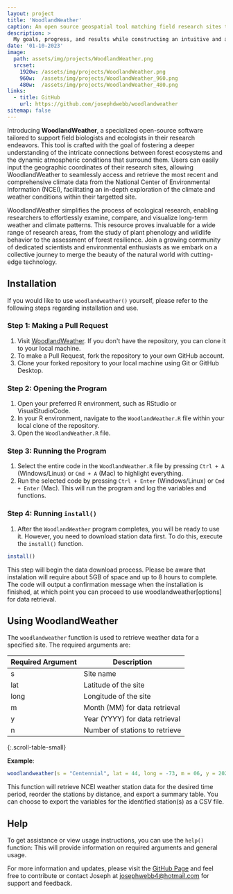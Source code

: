 ```yaml
---
layout: project
title: 'WoodlandWeather'
caption: An open source geospatial tool matching field research sites to NCEI weather reports.
description: >
  My goals, progress, and results while constructing an intuitive and accessible software to complement biological field research.
date: '01-10-2023'
image: 
  path: assets/img/projects/WoodlandWeather.png
  srcset: 
    1920w: /assets/img/projects/WoodlandWeather.png
    960w:  /assets/img/projects/WoodlandWeather_960.png
    480w:  /assets/img/projects/WoodlandWeather_480.png
links:
  - title: GitHub
    url: https://github.com/josephdwebb/woodlandweather 
sitemap: false
---
```





Introducing **WoodlandWeather**, a specialized open-source software tailored to support field biologists and ecologists in their research endeavors. This tool is crafted with the goal of fostering a deeper understanding of the intricate connections between forest ecosystems and the dynamic atmospheric conditions that surround them. Users can easily input the geographic coordinates of their research sites, allowing WoodlandWeather to seamlessly access and retrieve the most recent and comprehensive climate data from the National Center of Environmental Information (NCEI), facilitating an in-depth exploration of the climate and weather conditions within their targetted site.

WoodlandWeather simplifies the process of ecological research, enabling researchers to effortlessly examine, compare, and visualize long-term weather and climate patterns. This resource proves invaluable for a wide range of research areas, from the study of plant phenology and wildlife behavior to the assessment of forest resilience. Join a growing community of dedicated scientists and environmental enthusiasts as we embark on a collective journey to merge the beauty of the natural world with cutting-edge technology. 

## Installation
If you would like to use `woodlandweather()` yourself, please refer to the following steps regarding installation and use.

### Step 1: Making a Pull Request

1. Visit [WoodlandWeather](https://github.com/josephdwebb/woodlandweather). If you don't have the repository, you can clone it to your local machine.
2. To make a Pull Request, fork the repository to your own GitHub account.
3. Clone your forked repository to your local machine using Git or GitHub Desktop.

### Step 2: Opening the Program

1. Open your preferred R environment, such as RStudio or VisualStudioCode.
2. In your R environment, navigate to the `WoodlandWeather.R` file within your local clone of the repository.
3. Open the `WoodlandWeather.R` file.

### Step 3: Running the Program

1. Select the entire code in the `WoodlandWeather.R` file by pressing `Ctrl + A` (Windows/Linux) or `Cmd + A` (Mac) to highlight everything.
2. Run the selected code by pressing `Ctrl + Enter` (Windows/Linux) or `Cmd + Enter` (Mac). This will run the program and log the variables and functions.

### Step 4: Running `install()`

1. After the `WoodlandWeather` program completes, you will be ready to use it. However, you need to download station data first. To do this, execute the `install()` function.

```R
install()
```
This step will begin the data download process. Please be aware that instalation will require about 5GB of space and up to 8 hours to complete. The code will output a confirmation message when the installation is finished, at which point you can proceed to use woodlandweather[options] for data retrieval.

## Using WoodlandWeather
The `woodlandweather` function is used to retrieve weather data for a specified site. The required arguments are:

| Required Argument | Description                    |
|-------------------|--------------------------------|
| s                 | Site name                      |
| lat               | Latitude of the site           |
| long              | Longitude of the site          |
| m                 | Month (MM) for data retrieval  |
| y                 | Year (YYYY) for data retrieval |
| n                 | Number of stations to retrieve |
{:.scroll-table-small}

**Example**:
```R
woodlandweather(s = "Centennial", lat = 44, long = -73, m = 06, y = 2022, n = 3)
```
This function will retrieve NCEI weather station data for the desired time period, reorder the stations by distance, and export a summary table. You can choose to export the variables for the identified station(s) as a CSV file.

## Help
To get assistance or view usage instructions, you can use the `help()` function:
This will provide information on required arguments and general usage.

For more information and updates, please visit the [GitHub Page](https://github.com/josephdwebb/woodlandweather) and feel free to contribute or contact Joseph at josephwebb4@hotmail.com for support and feedback.